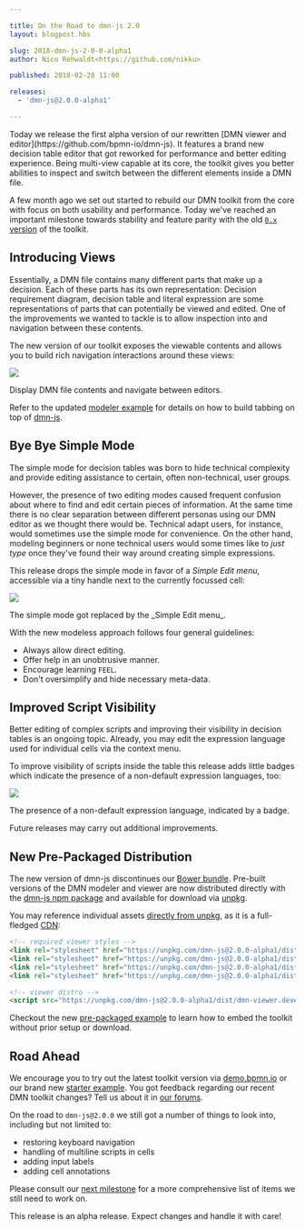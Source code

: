 ```yaml
---

title: On the Road to dmn-js 2.0
layout: blogpost.hbs

slug: 2018-dmn-js-2-0-0-alpha1
author: Nico Rehwaldt<https://github.com/nikku>

published: 2018-02-28 11:00

releases:
  - 'dmn-js@2.0.0-alpha1'

---
```



<p class="introduction">
  Today we release the first alpha version of our rewritten [DMN viewer and editor](https://github.com/bpmn-io/dmn-js). It features a brand new decision table editor that got reworked for performance and better editing experience. Being multi-view capable at its core, the toolkit gives you better abilities to inspect and switch between the different elements inside a DMN file.
</p>

<!-- continue -->

A few month ago we set out started to rebuild our DMN toolkit from the core with focus on both usability and performance. Today we've reached an important milestone towards stability and feature parity with the old [`0.x` version](https://github.com/bpmn-io/dmn-js/releases/tag/v0.11.0) of the toolkit.


## Introducing Views

Essentially, a DMN file contains many different parts that make up a decision. Each of these parts has its own representation: Decision requirement diagram, decision table and literal expression are some representations of parts that can potentially be viewed and edited.
One of the improvements we wanted to tackle is to allow inspection into and navigation between these contents.

The new version of our toolkit exposes the viewable contents and allows you to build rich navigation interactions around these views:

<div class="figure full-size">
  <a href="https://rawgit.com/bpmn-io/dmn-js-examples/master/modeler/modeler.html">
    <img src="{{ assets }}/attachments/blog/2018/004-cast.gif">
  </a>
  <p class="caption">
    Display DMN file contents and navigate between editors.
  </p>
</div>

Refer to the updated [modeler example](https://rawgit.com/bpmn-io/dmn-js-examples/master/modeler/modeler.html) for details on how to build tabbing on top of [dmn-js](https://github.com/bpmn-io/dmn-js).


## Bye Bye Simple Mode

The simple mode for decision tables was born to hide technical complexity and provide editing assistance to certain, often non-technical, user groups.

However, the presence of two editing modes caused frequent confusion about where to find and edit certain pieces of information. At the same time there is no clear separation between different personas using our DMN editor as we thought there would be. Technical adapt users, for instance, would sometimes use the simple mode for convenience. On the other hand, modeling beginners or none technical users would some times like to _just type_ once they've found their way around creating simple expressions.

This release drops the simple mode in favor of a _Simple Edit menu_, accessible via a tiny handle next to the currently focussed cell:

<div class="figure">
  <img src="{{ assets }}/attachments/blog/2018/004-table-cast.gif">
  <p class="caption">
    The simple mode got replaced by the _Simple Edit menu_.
  </p>
</div>


With the new modeless approach follows four general guidelines:

* Always allow direct editing.
* Offer help in an unobtrusive manner.
* Encourage learning `FEEL`.
* Don't oversimplify and hide necessary meta-data.


## Improved Script Visibility

Better editing of complex scripts and improving their visibility in decision tables is an ongoing topic.
Already, you may edit the expression language used for individual cells via the context menu.

To improve visibility of scripts inside the table this release adds little badges which indicate the presence of a non-default expression languages, too:

<div class="figure">
  <img src="{{ assets }}/attachments/blog/2018/004-script-cast.gif">
  <p class="caption">
    The presence of a non-default expression language, indicated by a badge.
  </p>
</div>

Future releases may carry out additional improvements.


## New Pre-Packaged Distribution

The new version of dmn-js discontinues our [Bower bundle](https://github.com/bpmn-io/bower-dmn-js). Pre-built versions of the DMN modeler and viewer are now distributed directly with the
[dmn-js npm package](https://www.npmjs.com/package/dmn-js) and available for download via [unpkg](https://unpkg.com/).

You may reference individual assets [directly from unpkg](https://unpkg.com/dmn-js/dist/), as it is a full-fledged [CDN](https://en.wikipedia.org/wiki/Content_delivery_network):

```html
<!-- required viewer styles -->
<link rel="stylesheet" href="https://unpkg.com/dmn-js@2.0.0-alpha1/dist/assets/dmn-js-drd.css">
<link rel="stylesheet" href="https://unpkg.com/dmn-js@2.0.0-alpha1/dist/assets/dmn-js-decision-table.css">
<link rel="stylesheet" href="https://unpkg.com/dmn-js@2.0.0-alpha1/dist/assets/dmn-js-literal-expression.css">
<link rel="stylesheet" href="https://unpkg.com/dmn-js@2.0.0-alpha1/dist/assets/dmn-font/css/dmn.css">

<!-- viewer distro -->
<script src="https://unpkg.com/dmn-js@2.0.0-alpha1/dist/dmn-viewer.development.js"></script>
```

Checkout the new [pre-packaged example](https://github.com/bpmn-io/dmn-js-examples/tree/master/pre-packaged) to learn how to embed the toolkit without prior setup or download.


## Road Ahead

We encourage you to try out the latest toolkit version via [demo.bpmn.io](https://demo.bpmn.io/dmn) or our brand new [starter example](https://github.com/bpmn-io/dmn-js-examples/tree/master/starter). You got feedback regarding our recent DMN toolkit changes? Tell us about it in [our forums](https://forum.bpmn.io/).

On the road to `dmn-js@2.0.0` we still got a number of things to look into, including but not limited to:

* restoring keyboard navigation
* handling of multiline scripts in cells
* adding input labels
* adding cell annotations

Please consult our [next milestone](https://github.com/bpmn-io/dmn-js/milestone/11) for a more comprehensive list of items we still need to work on.

This release is an alpha release. Expect changes and handle it with care!
